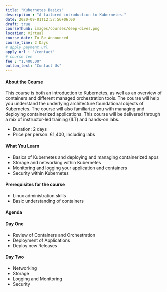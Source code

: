 ```yaml
---
title: "Kubernetes Basics"
description : "A tailored introduction to Kubernetes."
date: 2020-09-01T12:57:56+06:00
draft: true
courseThumb: images/courses/deep-dives.png
location: Virtual
course_date: To Be Announced
course_time: 2 Days
# apply payment url
apply_url : "/contact"
# course fee
fee : "1,400.00"
button_text: "Contact Us"
---
```


#### About the Course

This course is both an introduction to Kubernetes, as well as an overview of containers and different managed orchestration tools. The course will help you understand the underlying architecture foundational objects of Kubernetes. The course will also familiarize you with managing and deploying containerized applications. This course will be delivered through a mix of instructor-led training (ILT) and hands-on labs.

* Duration: 2 days
* Price per person: €1,400, including labs

#### What You Learn

* Basics of Kubernetes and deploying and managing containerized apps
* Storage and networking within Kubernetes
* Monitoring and logging your application and containers
* Security within Kubernetes

#### Prerequisites for the course

* Linux administration skills
* Basic understanding of containers

#### Agenda
#### Day One

* Review of Containers and Orchestration
* Deployment of Applications
* Deploy new Releases

#### Day Two

* Networking
* Storage
* Logging and Monitoring
* Security